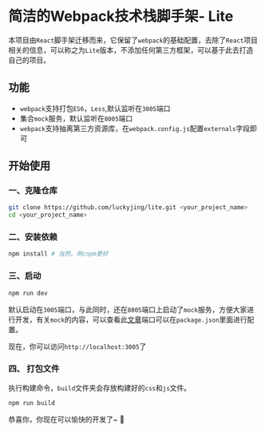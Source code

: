 # 简洁的Webpack技术栈脚手架- Lite

本项目由`React`脚手架迁移而来，它保留了`webpack`的基础配置，去除了`React`项目相关的信息，可以称之为`Lite`版本，不添加任何第三方框架，可以基于此去打造自己的项目。

## 功能

- `webpack`支持打包`ES6`，`Less`,默认监听在`3005`端口
- 集合`mock`服务，默认监听在`8005`端口
- `webpack`支持抽离第三方资源库，在`webpack.config.js`配置`externals`字段即可

## 开始使用

### 一、克隆仓库

```bash
git clone https://github.com/luckyjing/lite.git <your_project_name>
cd <your_project_name>
```

### 二、安装依赖

```bash
npm install # 当然，用cnpm更好
```
### 三、启动

```bash
npm run dev
```

默认启动在`3005`端口，与此同时，还在`8005`端口上启动了`mock`服务，方便大家进行开发，有关`mock`的内容，可以查看此[文章](http://www.luckyjing.com/posts/front-end/mock2easy-middleware.html)端口可以在`package.json`里面进行配置。

现在，你可以访问`http://localhost:3005`了

### 四、 打包文件

执行构建命令，`build`文件夹会存放构建好的`css`和`js`文件。

```bash
npm run build
```

恭喜你，你现在可以愉快的开发了~ :thinking:
